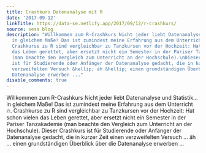 ```yaml
---
title: Crashkurs Datenanalyse mit R
date: '2017-09-12'
linkTitle: https://data-se.netlify.app/2017/09/12/r-crashkurs/
source: sesa blog
description: "Willkommen zum R-Crashkurs Nicht jeder liebt Datenanalyse und Statistik&hellip;
  in gleichem Maße! Das ist zumindest meine Erfahrung aus dem Unterricht \U0001F525.
  Crashkurse zu R sind vergleichbar zu Tanzkursen vor der Hochzeit: Hat schon vielen
  das Leben gerettet, aber ersetzt nicht ein Semester in der Pariser Tanzakademie
  (man beachte den Vergleich zum Unterricht an der Hochschule).\nDieser Crashkurs
  ist für Studierende oder Anfänger der Datenanalyse gedacht, die in kurzer Zeit einen
  verzweifelten Versuch &hellip; äh &hellip; einen grundständigen Überblick über die
  Datenanalyse erwerben ..."
disable_comments: true
---
```

Willkommen zum R-Crashkurs Nicht jeder liebt Datenanalyse und Statistik&hellip; in gleichem Maße! Das ist zumindest meine Erfahrung aus dem Unterricht 🔥. Crashkurse zu R sind vergleichbar zu Tanzkursen vor der Hochzeit: Hat schon vielen das Leben gerettet, aber ersetzt nicht ein Semester in der Pariser Tanzakademie (man beachte den Vergleich zum Unterricht an der Hochschule).
Dieser Crashkurs ist für Studierende oder Anfänger der Datenanalyse gedacht, die in kurzer Zeit einen verzweifelten Versuch &hellip; äh &hellip; einen grundständigen Überblick über die Datenanalyse erwerben ...